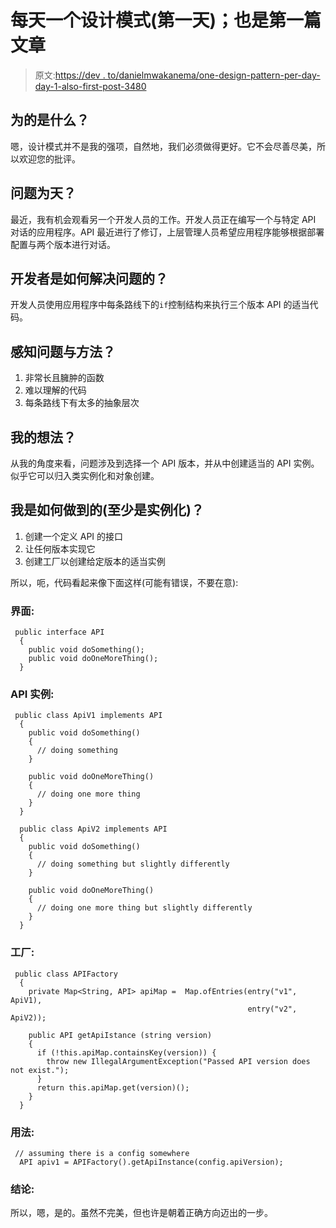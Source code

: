 # 每天一个设计模式(第一天)；也是第一篇文章

> 原文:[https://dev . to/danielmwakanema/one-design-pattern-per-day-day-1-also-first-post-3480](https://dev.to/danielmwakanema/one-design-pattern-per-day-day-1-also-first-post-3480)

## [](#for-the-why)为的是什么？

嗯，设计模式并不是我的强项，自然地，我们必须做得更好。它不会尽善尽美，所以欢迎您的批评。

## [](#problem-for-the-day)问题为天？

最近，我有机会观看另一个开发人员的工作。开发人员正在编写一个与特定 API 对话的应用程序。API 最近进行了修订，上层管理人员希望应用程序能够根据部署配置与两个版本进行对话。

## [](#how-did-the-developer-solve-the-problem)开发者是如何解决问题的？

开发人员使用应用程序中每条路线下的`if`控制结构来执行三个版本 API 的适当代码。

## [](#perceived-issues-with-approach)感知问题与方法？

1.  非常长且臃肿的函数
2.  难以理解的代码
3.  每条路线下有太多的抽象层次

## [](#my-thoughts)我的想法？

从我的角度来看，问题涉及到选择一个 API 版本，并从中创建适当的 API 实例。似乎它可以归入类实例化和对象创建。

## 我是如何做到的(至少是实例化)？

1.  创建一个定义 API 的接口
2.  让任何版本实现它
3.  创建工厂以创建给定版本的适当实例

所以，呃，代码看起来像下面这样(可能有错误，不要在意):

### [](#the-interface)界面:

```
 public interface API
  {
    public void doSomething();
    public void doOneMoreThing();
  } 
```

### API 实例:

```
 public class ApiV1 implements API
  {
    public void doSomething()
    {
      // doing something
    }

    public void doOneMoreThing()
    {
      // doing one more thing
    }
  }

  public class ApiV2 implements API
  {
    public void doSomething()
    {
      // doing something but slightly differently
    }

    public void doOneMoreThing()
    {
      // doing one more thing but slightly differently
    }
  } 
```

### [](#the-factory)工厂:

```
 public class APIFactory
  {
    private Map<String, API> apiMap =  Map.ofEntries(entry("v1", ApiV1),
                                                     entry("v2", ApiV2));

    public API getApiIstance (string version)
    {
      if (!this.apiMap.containsKey(version)) {
        throw new IllegalArgumentException("Passed API version does not exist.");
      }
      return this.apiMap.get(version)();
    }
  } 
```

### [](#usage)用法:

```
 // assuming there is a config somewhere
  API apiv1 = APIFactory().getApiInstance(config.apiVersion); 
```

### [](#conclusion)结论:

所以，嗯，是的。虽然不完美，但也许是朝着正确方向迈出的一步。